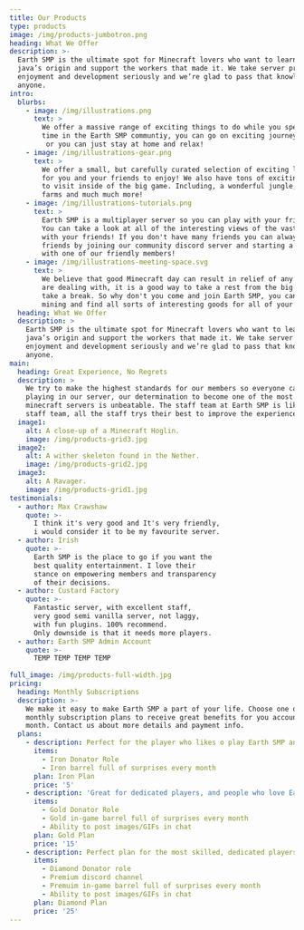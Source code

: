 ```yaml
---
title: Our Products
type: products
image: /img/products-jumbotron.png
heading: What We Offer
description: >-
  Earth SMP is the ultimate spot for Minecraft lovers who want to learn about their
  java’s origin and support the workers that made it. We take server production,
  enjoyment and development seriously and we’re glad to pass that knowledge to
  anyone.
intro:
  blurbs:
    - image: /img/illustrations.png
      text: >
        We offer a massive range of exciting things to do while you spend your
        time in the Earth SMP communtiy, you can go on exciting journeys
         or you can just stay at home and relax!
    - image: /img/illustrations-gear.png
      text: >
        We offer a small, but carefully curated selection of exciting landscape
        for you and your friends to enjoy! We also have tons of exciting places
        to visit inside of the big game. Including, a wonderful jungle, bamboo
        farms and much much more!
    - image: /img/illustrations-tutorials.png
      text: >
        Earth SMP is a multiplayer server so you can play with your friends!
        You can take a look at all of the interesting views of the vast landscape
        with your friends! If you don't have many friends you can always make new
        friends by joining our community discord server and starting a conversation
        with one of our friendly members!
    - image: /img/illustrations-meeting-space.svg
      text: >
        We believe that good Minecraft day can result in relief of any stress you
        are dealing with, it is a good way to take a rest from the big world and
        take a break. So why don't you come and join Earth SMP, you can just go
        mining and find all sorts of interesting goods for all of your needs.
  heading: What We Offer
  description: >
    Earth SMP is the ultimate spot for Minecraft lovers who want to learn about their
    java’s origin and support the workers that made it. We take server production,
    enjoyment and development seriously and we’re glad to pass that knowledge to
    anyone.
main:
  heading: Great Experience, No Regrets
  description: >
    We try to make the highest standards for our members so everyone can enjoy
    playing in our server, our determination to become one of the most popular
    minecraft servers is unbeatable. The staff team at Earth SMP is like no-other
    staff team, all the staff trys their best to improve the experience for everyone!
  image1:
    alt: A close-up of a Minecraft Hoglin.
    image: /img/products-grid3.jpg
  image2:
    alt: A wither skeleton found in the Nether.
    image: /img/products-grid2.jpg
  image3:
    alt: A Ravager.
    image: /img/products-grid1.jpg
testimonials:
  - author: Max Crawshaw
    quote: >-
      I think it's very good and It's very friendly,
      i would consider it to be my favourite server.
  - author: Irish
    quote: >-
      Earth SMP is the place to go if you want the 
      best quality entertainment. I love their
	  stance on empowering members and transparency
	  of their decisions.
  - author: Custard Factory
    quote: >-
      Fantastic server, with excellent staff,
	  very good semi vanilla server, not laggy,
	  with fun plugins. 100% recommend.
	  Only downside is that it needs more players.
  - author: Earth SMP Admin Account
    quote: >-
	  TEMP TEMP TEMP TEMP
	  
full_image: /img/products-full-width.jpg
pricing:
  heading: Monthly Subscriptions
  description: >-
    We make it easy to make Earth SMP a part of your life. Choose one of our
    monthly subscription plans to receive great benefits for you account each
    month. Contact us about more details and payment info.
  plans:
    - description: Perfect for the player who likes o play Earth SMP and wants to support it!
      items:
        - Iron Donator Role
        - Iron barrel full of surprises every month
      plan: Iron Plan
      price: '5'
    - description: 'Great for dedicated players, and people who love Earth SMP!'
      items:
        - Gold Donator Role
        - Gold in-game barrel full of surprises every month
        - Ability to post images/GIFs in chat
      plan: Gold Plan
      price: '15'
    - description: Perfect plan for the most skilled, dedicated players who seriously loves engaging with Eath SMP!
      items:
        - Diamond Donator role
        - Premium discord channel
        - Premuim in-game barrel full of surprises every month
		- Ability to post images/GIFs in chat
      plan: Diamond Plan
      price: '25'
---
```



